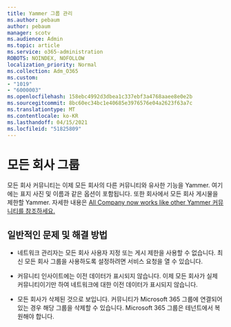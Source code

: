 ```yaml
---
title: Yammer 그룹 관리
ms.author: pebaum
author: pebaum
manager: scotv
ms.audience: Admin
ms.topic: article
ms.service: o365-administration
ROBOTS: NOINDEX, NOFOLLOW
localization_priority: Normal
ms.collection: Adm_O365
ms.custom:
- "1019"
- "6000003"
ms.openlocfilehash: 158ebc4992d3dbea1c337ebf3a4768aaee8e0e2b
ms.sourcegitcommit: 8bc60ec34bc1e40685e3976576e04a2623f63a7c
ms.translationtype: MT
ms.contentlocale: ko-KR
ms.lasthandoff: 04/15/2021
ms.locfileid: "51825809"
---
```

# <a name="all-company-group"></a>모든 회사 그룹

모든 회사 커뮤니티는 이제 모든 회사의 다른 커뮤니티와 유사한 기능을 Yammer. 여기에는 표지 사진 및 이름과 같은 옵션이 포함됩니다. 또한 회사에서 모든 회사 게시물을 제한할 Yammer. 자세한 내용은 [All Company now works like other Yammer 커뮤니티를 참조하세요.](https://docs.microsoft.com/yammer/manage-yammer-groups/yammer-all-company-yammer-community)

## <a name="common-issues-and-solutions"></a>일반적인 문제 및 해결 방법

- 네트워크 관리자는 모든 회사 사용자 지정 또는 게시 제한을 사용할 수 없습니다. 최신 모든 회사 그룹을 사용하도록 설정하려면 서비스 요청을 열 수 있습니다.

- 커뮤니티 인사이트에는 이전 데이터가 표시되지 않습니다. 이제 모든 회사가 실제 커뮤니티이기만 하여 네트워크에 대한 이전 데이터가 표시되지 않습니다.

- 모든 회사가 삭제된 것으로 보입니다. 커뮤니티가 Microsoft 365 그룹에 연결되어 있는 경우 해당 그룹을 삭제할 수 있습니다. Microsoft 365 그룹은 테넌트에서 복원해야 합니다.

